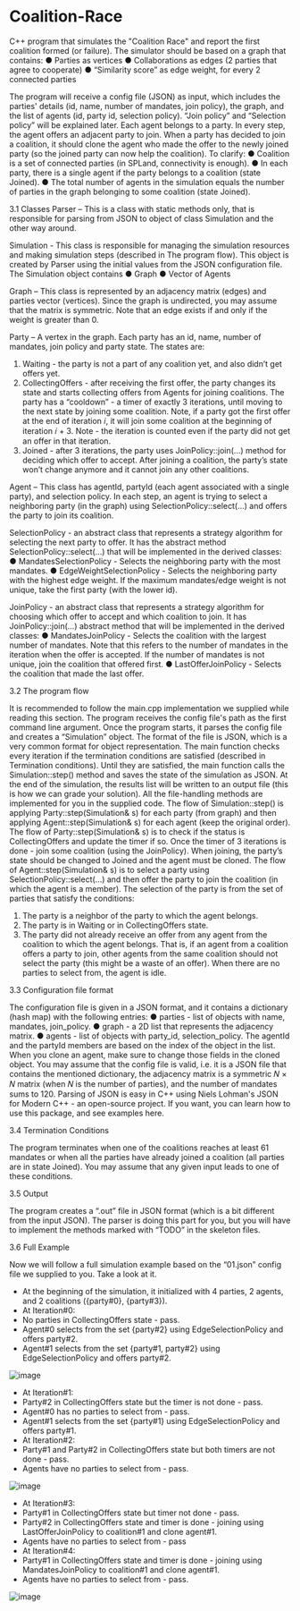 # Coalition-Race

C++ program that simulates the "Coalition Race" and report
the first coalition formed (or failure).
The simulator should be based on a graph that contains:
● Parties as vertices
● Collaborations as edges (2 parties that agree to cooperate)
● “Similarity score” as edge weight, for every 2 connected parties

The program will receive a config file (JSON) as input, which includes the parties' details (id,
name, number of mandates, join policy), the graph, and the list of agents (id, party id, selection
policy). “Join policy” and “Selection policy” will be explained later.
Each agent belongs to a party. In every step, the agent offers an adjacent party to join. When a
party has decided to join a coalition, it should clone the agent who made the offer to the
newly joined party (so the joined party can now help the coalition).
To clarify:
● Coalition is a set of connected parties (in SPLand, connectivity is enough).
● In each party, there is a single agent if the party belongs to a coalition (state Joined).
● The total number of agents in the simulation equals the number of parties in the graph
belonging to some coalition (state Joined).

3.1 Classes
Parser – This is a class with static methods only, that is responsible for parsing from JSON to
object of class Simulation and the other way around.

Simulation - This class is responsible for managing the simulation resources and making
simulation steps (described in The program flow). This object is created by Parser using the
initial values from the JSON configuration file. The Simulation object contains
● Graph
● Vector of Agents

Graph – This class is represented by an adjacency matrix (edges) and parties vector
(vertices). Since the graph is undirected, you may assume that the matrix is symmetric.
Note that an edge exists if and only if the weight is greater than 0.

Party – A vertex in the graph. Each party has an id, name, number of mandates, join policy
and party state. The states are:
1. Waiting - the party is not a part of any coalition yet, and also didn’t get offers yet.
2. CollectingOffers - after receiving the first offer, the party changes its state and starts
collecting offers from Agents for joining coalitions.
The party has a “cooldown” - a timer of exactly 3 iterations, until moving to the next
state by joining some coalition. Note, if a party got the first offer at the end of iteration 𝑖,
it will join some coalition at the beginning of iteration 𝑖 + 3.
Note - the iteration is counted even if the party did not get an offer in that iteration.
3. Joined - after 3 iterations, the party uses JoinPolicy::join(...) method for deciding which
offer to accept. After joining a coalition, the party’s state won’t change anymore and it
cannot join any other coalitions.

Agent – This class has agentId, partyId (each agent associated with a single party), and
selection policy. In each step, an agent is trying to select a neighboring party (in the graph)
using SelectionPolicy::select(...) and offers the party to join its coalition.

SelectionPolicy - an abstract class that represents a strategy algorithm for selecting the next
party to offer. It has the abstract method SelectionPolicy::select(...) that will be implemented in
the derived classes:
● MandatesSelectionPolicy - Selects the neighboring party with the most mandates.
● EdgeWeightSelectionPolicy - Selects the neighboring party with the highest edge
weight.
If the maximum mandates/edge weight is not unique, take the first party (with the lower id).

JoinPolicy - an abstract class that represents a strategy algorithm for choosing which offer to
accept and which coalition to join. It has JoinPolicy::join(...) abstract method that will be
implemented in the derived classes:
● MandatesJoinPolicy - Selects the coalition with the largest number of mandates.
Note that this refers to the number of mandates in the iteration when the offer is
accepted. If the number of mandates is not unique, join the coalition that offered first.
● LastOfferJoinPolicy - Selects the coalition that made the last offer.


3.2 The program flow

It is recommended to follow the main.cpp implementation we supplied while reading this section.
The program receives the config file's path as the first command line argument. Once the
program starts, it parses the config file and creates a “Simulation” object.
The format of the file is JSON, which is a very common format for object representation.
The main function checks every iteration if the termination conditions are satisfied (described
in Termination conditions). Until they are satisfied, the main function calls the Simulation::step()
method and saves the state of the simulation as JSON. At the end of the simulation, the
results list will be written to an output file (this is how we can grade your solution).
All the file-handling methods are implemented for you in the supplied code.
The flow of Simulation::step() is applying Party::step(Simulation& s) for each party (from graph)
and then applying Agent::step(Simulation& s) for each agent (keep the original order).
The flow of Party::step(Simulation& s) is to check if the status is CollectingOffers and update
the timer if so. Once the timer of 3 iterations is done - join some coalition (using the
JoinPolicy). When joining, the party’s state should be changed to Joined and the agent must
be cloned.
The flow of Agent::step(Simulation& s) is to select a party using SelectionPolicy::select(...) and
then offer the party to join the coalition (in which the agent is a member).
The selection of the party is from the set of parties that satisfy the conditions:
1. The party is a neighbor of the party to which the agent belongs.
2. The party is in Waiting or in CollectingOffers state.
3. The party did not already receive an offer from any agent from the coalition to which
the agent belongs. That is, if an agent from a coalition offers a party to join, other
agents from the same coalition should not select the party (this might be a waste of an
offer).
When there are no parties to select from, the agent is idle.

3.3 Configuration file format

The configuration file is given in a JSON format, and it contains a dictionary (hash map) with
the following entries:
● parties - list of objects with name, mandates, join_policy.
● graph - a 2D list that represents the adjacency matrix.
● agents - list of objects with party_id, selection_policy.
The agentId and the partyId members are based on the index of the object in the list. When
you clone an agent, make sure to change those fields in the cloned object.
You may assume that the config file is valid, i.e. it is a JSON file that contains the mentioned
dictionary, the adjacency matrix is a symmetric 𝑁 × 𝑁 matrix (when 𝑁 is the number of
parties), and the number of mandates sums to 120.
Parsing of JSON is easy in C++ using Niels Lohman's JSON for Modern C++ - an open-source
project. If you want, you can learn how to use this package, and see examples here.

3.4 Termination Conditions

The program terminates when one of the coalitions reaches at least 61 mandates or when all
the parties have already joined a coalition (all parties are in state Joined).
You may assume that any given input leads to one of these conditions.

3.5 Output

The program creates a “.out” file in JSON format (which is a bit different from the input JSON).
The parser is doing this part for you, but you will have to implement the methods marked with
“TODO” in the skeleton files.

3.6 Full Example

Now we will follow a full simulation example based on the “01.json” config file we supplied to
you. Take a look at it.
- At the beginning of the simulation, it initialized with 4 parties, 2 agents, and 2 coalitions
({party#0}, {party#3}).
- At Iteration#0:
- No parties in CollectingOffers state - pass.
- Agent#0 selects from the set {party#2} using EdgeSelectionPolicy and offers party#2.
- Agent#1 selects from the set {party#1, party#2} using EdgeSelectionPolicy and offers
party#2.

![image](https://user-images.githubusercontent.com/94444014/220149732-8913451f-0f08-44ba-b635-139382eee530.png)

- At Iteration#1:
- Party#2 in CollectingOffers state but the timer is not done - pass.
- Agent#0 has no parties to select from - pass.
- Agent#1 selects from the set {party#1} using EdgeSelectionPolicy and offers party#1.
- At Iteration#2:
- Party#1 and Party#2 in CollectingOffers state but both timers are not done - pass.
- Agents have no parties to select from - pass.

![image](https://user-images.githubusercontent.com/94444014/220149894-7cbeaaa9-8082-4965-9a6f-4a84089dcb45.png)

- At Iteration#3:
- Party#1 in CollectingOffers state but timer not done - pass.
- Party#2 in CollectingOffers state and timer is done - joining using LastOfferJoinPolicy
to coalition#1 and clone agent#1.
- Agents have no parties to select from - pass
- At Iteration#4:
- Party#1 in CollectingOffers state and timer is done - joining using
MandatesJoinPolicy to coalition#1 and clone agent#1.
- Agents have no parties to select from - pass.

![image](https://user-images.githubusercontent.com/94444014/220149969-d604273c-695c-44ef-aa8b-a1310c509c6f.png)
